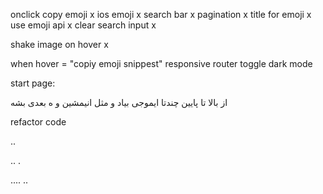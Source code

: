 


onclick copy emoji x
ios emoji  x
search bar x
pagination x 
title for emoji x 
use emoji api x 
clear search input x

shake image on hover x

when hover = "copiy emoji snippest"
responsive
router
toggle dark mode

start page:

از بالا تا پایین چندتا ایموجی بیاد و مثل انیمشین و ه بعدی بشه

refactor code

..

..
.


....
..